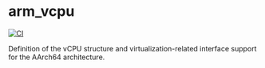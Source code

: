 # arm_vcpu

[![CI](https://github.com/arceos-hypervisor/arm_vcpu/actions/workflows/ci.yml/badge.svg?branch=master)](https://github.com/arceos-hypervisor/arm_vcpu/actions/workflows/ci.yml)

Definition of the vCPU structure and virtualization-related interface support for the AArch64 architecture.